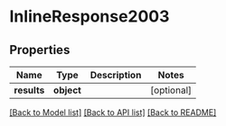 # InlineResponse2003

## Properties
Name | Type | Description | Notes
------------ | ------------- | ------------- | -------------
**results** | **object** |  | [optional] 

[[Back to Model list]](../README.md#documentation-for-models) [[Back to API list]](../README.md#documentation-for-api-endpoints) [[Back to README]](../README.md)


